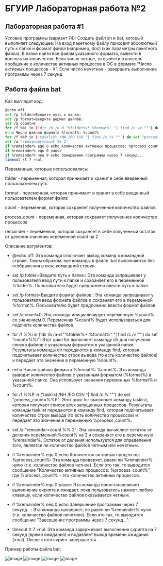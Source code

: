 # БГУИР Лабораторная работа №2
## Лабораторная работа #1
Условие программы (вариант 74):
Создать файл sh и bat, который выполняет следующее: 
На вход пакетному файлу приходит абсолютный путь к папке и формат файла (например, doc) (как параметры пакетного файла). В папке найти все файлы указанного формата, вывести в консоль их количество. Если число четное, то вывести в консоль сообщение о количестве активных процессов в ОС в формате “Число активных процессов - Х”. Если число нечетное - завершить выполнение программы через 7 секунд.

## Работа файла bat
Как выглядит код:
```bash
@echo off
set /p folder=Введите путь к папке:
set /p format=Введите формат файлов: 
set /a count=0
for /f %%i in ('dir /b /a-d "%folder%\*.%format%" ^| find /c /v ""') do set "count=%%i"
echo Число файлов формата %format%: %count%
for /f %%P in ('tasklist /NH /FO CSV ^| find /c /v ""') do set "process_count=%%P"
set /a "remainder=count %% 2"
if %remainder% equ 0 echo Количество активных процессов: %process_count%
if %remainder% equ 0 pause
if %remainder% neq 0 echo Завершение программы через 7 секунд...
timeout /t 7 >nul
```
Переменные, которые использовались:

folder - переменная, которая принимает и хранит в себе введённый пользователем путь  

format - переменная, которая принимает и хранит в себе введенный пользователем формат файла

count - переменная, которая сохраняет полученное количество файлов

process_count - переменная, которая сохраняет полученное количество процессов 

remainder - переменная, которая сохраняет в себе полученный остаток от деления значения переменной count на 2

Описание аргументов:

+ @echo off: Эта команда отключает вывод команд в командной строке. Таким образом, все команды в файле .bat выполняются без отображения в окне командной строки.

+ set /p folder=Введите путь к папке:: Эта команда запрашивает у пользователя ввод пути к папке и сохраняет его в переменной %folder%. Пользователю будет предложено ввести путь к папке.

+ set /p format=Введите формат файлов:: Эта команда запрашивает у пользователя ввод формата файлов и сохраняет его в переменной %format%. Пользователю будет предложено ввести формат файлов.

+ set /a count=0: Эта команда инициализирует переменную %count% со значением 0. Переменная %count% будет использоваться для подсчета количества файлов.

+ for /f %%i in ('dir /b /a-d "%folder%\*.%format%" ^| find /c /v ""') do set "count=%%i": Этот цикл for выполняет команду dir для получения списка файлов с указанным форматом в указанной папке. Результаты команды dir передаются в команду find, которая подсчитывает количество строк вывода (то есть количество файлов) и передает это значение в переменную %count%.

+ echo Число файлов формата %format%: %count%: Эта команда выводит количество файлов с указанным форматом (%format%) в указанной папке. Она использует значения переменных %format% и %count%.

+ for /f %%P in ('tasklist /NH /FO CSV ^| find /c /v ""') do set "process_count=%%P": Этот цикл for выполняет команду tasklist, которая получает список всех запущенных процессов. Результаты команды tasklist передаются в команду find, которая подсчитывает количество строк вывода (то есть количество процессов) и передает это значение в переменную %process_count%.

+ set /a "remainder=count %% 2": Эта команда вычисляет остаток от деления переменной %count% на 2 и сохраняет его в переменную %remainder%. Остаток от деления используется для определения того, является ли количество файлов четным или нечетным.

+ if %remainder% equ 0 echo Количество активных процессов: %process_count%: Эта команда проверяет, равен ли %remainder% нулю (т.е. количество файлов четное). Если это так, то выводится сообщение "Количество активных процессов: %process_count%", где %process_count% - это количество активных процессов.

+ if %remainder% equ 0 pause: Эта команда приостанавливает выполнение скрипта и ожидает, пока пользователь нажмет любую клавишу, если количество файлов оказывается четным.

+ if %remainder% neq 0 echo Завершение программы через 7 секунд...: Эта команда проверяет, не равен ли %remainder% нулю (т.е. количество файлов нечетное). Если это так, то выводится сообщение "Завершение программы через 7 секунд...".

+ timeout /t 7 >nul: Эта команда задерживает выполнение скрипта на 7 секунд (время ожидания) и подавляет вывод времени ожидания (>nul). После этого скрипт завершается.

Пример работы файла bat:

![image](https://github.com/iluxa313/iluxa313/assets/146937077/3619955c-8ca8-4da7-a69f-5af7b1e07674)
![image](https://github.com/iluxa313/iluxa313/assets/146937077/745f7668-c7be-4591-babf-dbd0b3fe13a8)
![image](https://github.com/iluxa313/iluxa313/assets/146937077/1f549bb1-c2a1-49fd-b350-b393ac0d1682)
![image](https://github.com/iluxa313/iluxa313/assets/146937077/574397f5-f4b9-4c87-8a1c-0dbfe35e48e4)




